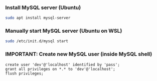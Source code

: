 ### Install MySQL server (Ubuntu)
```bash
sudo apt install mysql-server
```
### Manually start MySQL server (Ubuntu on WSL)
```bash
sudo /etc/init.d/mysql start
```
### IMPORTANT: Create new MySQL user (inside MySQL shell)
```
create user 'dev'@'localhost' identified by 'pass';
grant all privileges on *.* to 'dev'@'localhost';
flush privileges;
```
